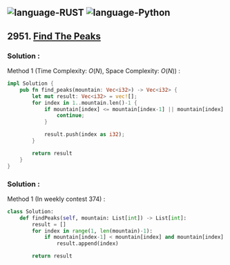 ![language-RUST](https://img.shields.io/badge/%20-RUST-8d4004?style=for-the-badge&logo=RUST)
![language-Python](https://img.shields.io/badge/%20-Python-ffd43b?style=for-the-badge&logo=PYTHON)
---

## 2951. [Find The Peaks](https://leetcode.com/problems/find-the-peaks)

### Solution :

Method 1 (Time Complexity: $O(N)$, Space Complexity: $O(N)$) :
```rust
impl Solution {
    pub fn find_peaks(mountain: Vec<i32>) -> Vec<i32> {
        let mut result: Vec<i32> = vec![];
        for index in 1..mountain.len()-1 {
            if mountain[index] <= mountain[index-1] || mountain[index] <= mountain[index+1] {
                continue;
            }

            result.push(index as i32);
        }

        return result
    }
}
```

### Solution :

Method 1 (In weekly contest 374) :
```python
class Solution:
    def findPeaks(self, mountain: List[int]) -> List[int]:
        result = []
        for index in range(1, len(mountain)-1):
            if mountain[index-1] < mountain[index] and mountain[index] > mountain[index+1]:
                result.append(index)

        return result
```

